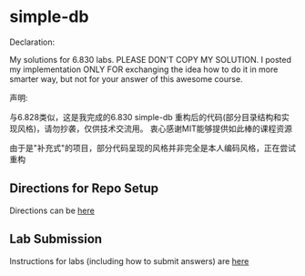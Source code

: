 simple-db
=========

Declaration:

My solutions for 6.830 labs. PLEASE DON'T COPY MY SOLUTION.
I posted my implementation ONLY FOR exchanging the idea how to do it in more smarter way,
but not for your answer of this awesome course.

声明:

与6.828类似，这是我完成的6.830 simple-db 重构后的代码(部分目录结构和实现风格)，请勿抄袭，仅供技术交流用。
衷心感谢MIT能够提供如此棒的课程资源

由于是"补充式"的项目，部分代码呈现的风格并非完全是本人编码风格，正在尝试重构

Directions for Repo Setup
-------------------------

Directions can be [here](https://github.com/MIT-DB-Class/course-info-2017)

Lab Submission
-----

Instructions for labs (including how to submit answers) are [here](https://github.com/MIT-DB-Class/course-info-2017)

